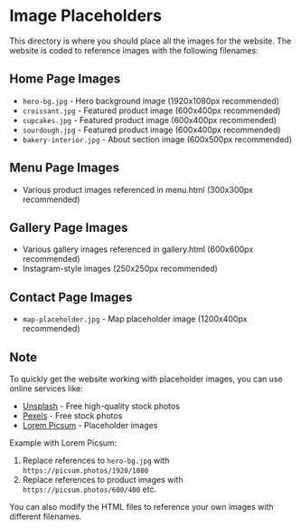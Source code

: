 # Image Placeholders

This directory is where you should place all the images for the website. The website is coded to reference images with the following filenames:

## Home Page Images
- `hero-bg.jpg` - Hero background image (1920x1080px recommended)
- `croissant.jpg` - Featured product image (600x400px recommended)
- `cupcakes.jpg` - Featured product image (600x400px recommended)
- `sourdough.jpg` - Featured product image (600x400px recommended)
- `bakery-interior.jpg` - About section image (600x500px recommended)

## Menu Page Images
- Various product images referenced in menu.html (300x300px recommended)

## Gallery Page Images
- Various gallery images referenced in gallery.html (600x600px recommended)
- Instagram-style images (250x250px recommended)

## Contact Page Images
- `map-placeholder.jpg` - Map placeholder image (1200x400px recommended)

## Note
To quickly get the website working with placeholder images, you can use online services like:
- [Unsplash](https://unsplash.com/) - Free high-quality stock photos
- [Pexels](https://www.pexels.com/) - Free stock photos
- [Lorem Picsum](https://picsum.photos/) - Placeholder images

Example with Lorem Picsum:
1. Replace references to `hero-bg.jpg` with `https://picsum.photos/1920/1080`
2. Replace references to product images with `https://picsum.photos/600/400` etc.

You can also modify the HTML files to reference your own images with different filenames. 
